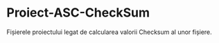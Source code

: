 # Proiect-ASC-CheckSum

Fișierele proiectului legat de calcularea valorii Checksum al unor fișiere.
